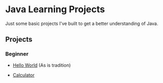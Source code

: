 # Java Learning Projects

Just some basic projects I've built to get a better understanding of Java.

## Projects

### Beginner

- [Hello World](https://github.com/Arbelaezch/java_learning_projects/blob/main/beginner/HelloWorld.java) (As is tradition)

- [Calculator](https://github.com/Arbelaezch/java_learning_projects/blob/main/beginner/Calculator.java)
